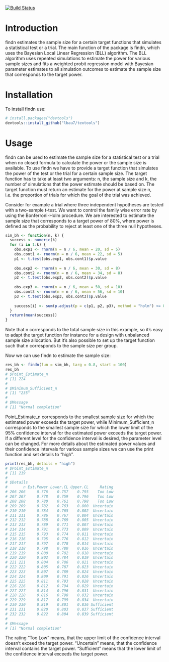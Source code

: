 
<!-- README.md is generated from README.Rmd. -->

[![Build
Status](https://travis-ci.com/lbau7/findn.svg?branch=master)](https://travis-ci.com/lbau7/findn)

# Introduction

findn estimates the sample size for a certain target functions that
simulates a statistical test or a trial. The main function of the
package is findn, which uses the Bayesian Local Linear Regression (BLL)
algorithm. The BLL algorithm uses repeated simulations to estimate the
power for various sample sizes and fits a weighted probit regression
model with Bayesian parameter estimates to all simulation outcomes to
estimate the sample size that corresponds to the target power.

# Installation

To install findn use:

``` r
# install.packages("devtools")
devtools::install_github("lbau7/textools")
```

# Usage

findn can be used to estimate the sample size for a statistical test or
a trial when no closed formula to calculate the power or the sample size
is available. To use findn we have to provide a target function that
simulates the power of the test or the trial for a certain sample size.
The target function has to take at least two arguments: n, the sample
size and k, the number of simulations that the power estimate should be
based on. The target function must return an estimate for the power at
sample size n, i.e. the proportion of trials for which the goal of the
trial was achieved.

Consider for example a trial where three independent hypotheses are
tested with a two-sample t-test. We want to control the family wise
error rate by using the Bonferroni-Holm procedure. We are interested to
estimate the sample size that corresponds to a target power of 80%,
where power is defined as the probability to reject at least one of the
three null hypotheses.

``` r
sim_bh <- function(n, k) {
  success <- numeric(k)
  for (i in 1:k) {
    obs.exp1 <- rnorm(n = n / 6, mean = 20, sd = 5)
    obs.cont1 <- rnorm(n = n / 6, mean = 22, sd = 5)
    p1 <- t.test(obs.exp1, obs.cont1)$p.value
    
    obs.exp2 <- rnorm(n = n / 6, mean = 30, sd = 8)
    obs.cont2 <- rnorm(n = n / 6, mean = 34, sd = 8)
    p2 <- t.test(obs.exp2, obs.cont2)$p.value
    
    obs.exp3 <- rnorm(n = n / 6, mean = 50, sd = 10)
    obs.cont3 <- rnorm(n = n / 6, mean = 56, sd = 10)
    p3 <- t.test(obs.exp3, obs.cont3)$p.value
    
    success[i] <- sum(p.adjust(p = c(p1, p2, p3), method = "holm") <= 0.05) > 0
  }
  return(mean(success))
}
```

Note that n corresponds to the total sample size in this example, so
it’s easy to adapt the target function for instance for a design with
unbalanced sample size allocation. But it’s also possible to set up the
target function such that n corresponds to the sample size per group.

Now we can use findn to estimate the sample size:

``` r
res_bh <- findn(fun = sim_bh, targ = 0.8, start = 100)
res_bh
# $Point_Estimate_n
# [1] 224
# 
# $Minimum_Sufficient_n
# [1] "235"
# 
# $Message
# [1] "Normal completion"
```

Point\_Estimate\_n corresponds to the smallest sample size for which the
estimated power exceeds the target power, while Minimum\_Sufficient\_n
corresponds to the smallest sample size for which the lower limit of the
95% confidence interval for the estimated power exceeds the target
power. If a different level for the confidence interval is desired, the
parameter level can be changed. For more details about the estimated
power values and their confidence intervals for various sample sizes we
can use the print function and set details to “high”.

``` r
print(res_bh, details = "high")
# $Point_Estimate_n
# [1] 219
# 
# $Details
#       n Est.Power Lower.CL Upper.CL     Rating
# 206 206     0.776    0.757    0.795    Too Low
# 207 207     0.778    0.759    0.796    Too Low
# 208 208     0.780    0.761    0.798    Too Low
# 209 209     0.782    0.763    0.800  Uncertain
# 210 210     0.784    0.765    0.802  Uncertain
# 211 211     0.786    0.767    0.804  Uncertain
# 212 212     0.788    0.769    0.805  Uncertain
# 213 213     0.789    0.771    0.807  Uncertain
# 214 214     0.791    0.773    0.809  Uncertain
# 215 215     0.793    0.774    0.811  Uncertain
# 216 216     0.795    0.776    0.812  Uncertain
# 217 217     0.797    0.778    0.814  Uncertain
# 218 218     0.798    0.780    0.816  Uncertain
# 219 219     0.800    0.782    0.818  Uncertain
# 220 220     0.802    0.784    0.819  Uncertain
# 221 221     0.804    0.786    0.821  Uncertain
# 222 222     0.805    0.787    0.823  Uncertain
# 223 223     0.807    0.789    0.824  Uncertain
# 224 224     0.809    0.791    0.826  Uncertain
# 225 225     0.811    0.793    0.828  Uncertain
# 226 226     0.812    0.794    0.829  Uncertain
# 227 227     0.814    0.796    0.831  Uncertain
# 228 228     0.816    0.798    0.832  Uncertain
# 229 229     0.817    0.799    0.834  Uncertain
# 230 230     0.819    0.801    0.836 Sufficient
# 231 231     0.820    0.803    0.837 Sufficient
# 232 232     0.822    0.804    0.839 Sufficient
# 
# $Message
# [1] "Normal completion"
```

The rating “Too Low” means, that the upper limit of the confidence
interval doesn’t exceed the target power. “Uncertain” means, that the
confidence interval contains the target power. “Sufficient” means that
the lower limit of the confidence interval exceeds the target power.
